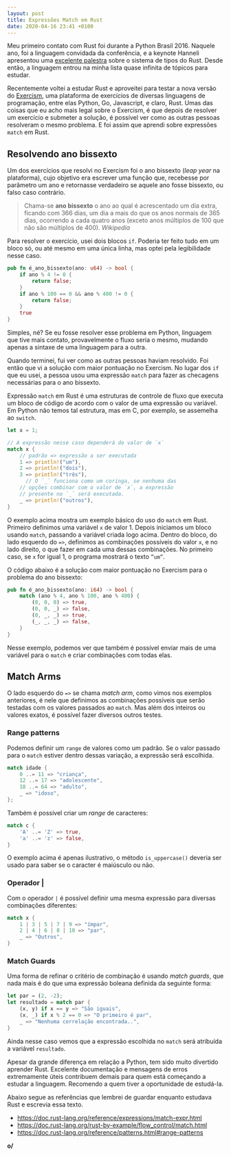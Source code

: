 ```yaml
---
layout: post
title: Expressões Match em Rust
date: 2020-04-16 23:41 +0100
---
```

Meu primeiro contato com Rust foi durante a Python Brasil 2016.  Naquele ano, foi a linguagem convidada da conferência, e a keynote Hanneli apresentou uma [excelente palestra](https://www.youtube.com/watch?v=kP5olvIlTmc) sobre o sistema de tipos do Rust. Desde então, a linguagem entrou na minha lista quase infinita de tópicos para estudar.

Recentemente voltei a estudar Rust e aproveitei para testar a nova versão do [Exercism](https://exercism.io/), uma plataforma de exercícios de diversas linguagens de programação, entre elas Python, Go, Javascript, e claro, Rust. Umas das coisas que eu acho mais legal sobre o Exercism, é que depois de resolver um exercício e submeter a solução, é possível ver como as outras pessoas resolveram o mesmo problema. E foi assim que aprendi sobre expressões `match` em Rust.


## Resolvendo ano bissexto
Um dos exercícios que resolvi no Exercism foi o ano bissexto (_leap year_ na plataforma), cujo objetivo era escrever uma função que, recebesse por parâmetro um ano e retornasse verdadeiro se aquele ano fosse bissexto, ou falso caso contrário.

> Chama-se **ano bissexto** o ano ao qual é acrescentado um dia extra, ficando com 366 dias, um dia a mais do que os anos normais de 365 dias, ocorrendo a cada quatro anos (exceto anos múltiplos de 100 que não são múltiplos de 400).
_Wikipedia_

Para resolver o exercício, usei dois blocos `if`. Poderia ter feito tudo em um bloco só, ou até mesmo em uma única linha, mas optei pela legibilidade nesse caso.

```rust
pub fn é_ano_bissexto(ano: u64) -> bool {
    if ano % 4 != 0 {
        return false;
    }
    if ano % 100 == 0 && ano % 400 != 0 {
        return false;
    }
    true
}
```

Simples, né? Se eu fosse resolver esse problema em Python, linguagem que tive mais contato, provavelmente o fluxo seria o mesmo, mudando apenas a sintaxe de uma linguagem para a outra.

Quando terminei, fui ver como as outras pessoas haviam resolvido. Foi então que vi a solução com maior pontuação no Exercism. No lugar dos `if` que eu usei, a pessoa usou uma expressão  `match` para fazer as checagens necessárias para o ano bissexto.

Expressão `match` em Rust é uma estruturas de controle de fluxo que executa um bloco de código de acordo com o valor de uma expressão ou variável. Em Python não temos tal estrutura, mas em C, por exemplo, se assemelha ao `switch`.

```rust
let x = 1;

// A expressão nesse caso dependerá do valor de `x`
match x {
    // padrão => expressão a ser executada
    1 => println!("um"),
    2 => println!("dois"),
    3 => println!("três"),
	  // O `_` funciona como um coringa, se nenhuma das
    // opções combinar com o valor de `x`, a expressão
    // presente no `_` será executada.
    _ => println!("outros"),
}
```

O exemplo acima mostra um exemplo básico do uso do  `match` em Rust.  Primeiro definimos uma variável `x` de valor 1.  Depois iniciamos um bloco usando `match`, passando a variável criada logo acima. Dentro do bloco, do lado esquerdo do `=>`, definimos as combinações possíveis do valor `x`,  e no lado direito, o que fazer em cada uma dessas combinações. No primeiro caso, se `x` for igual 1, o programa mostrará o texto `”um”`.

O código abaixo é a solução com maior pontuação no Exercism para o problema do ano bissexto:

```rust
pub fn é_ano_bissexto(ano: i64) -> bool {
    match (ano % 4, ano % 100, ano % 400) {
        (0, 0, 0) => true,
        (0, 0, _) => false,
        (0, _, _) => true,
        (_, _, _) => false,
    }
}
```

Nesse exemplo, podemos ver que também é possível enviar mais de uma variável para o `match` e criar combinações com todas elas.

## Match Arms
O lado esquerdo do `=>` se chama _match arm_,  como vimos nos exemplos anteriores, é nele que definimos as combinações possíveis que serão testadas com os valores passados ao `match`. Mas além dos inteiros ou valores exatos, é possível fazer diversos outros testes.

###  Range patterns
Podemos definir um `range` de valores como um padrão. Se o valor passado para o `match` estiver dentro dessas variação, a expressão será escolhida.

```rust
match idade {
    0 ..= 11 => "criança",
    12 ..= 17 => "adolescente",
    18 ..= 64 => "adulto",
    _ => "idoso",
};
```

Também é possível criar um _range_ de caracteres:

```rust
match c {
    'A' ..= 'Z' => true,
    'a' ..= 'z' => false,
}
```

O exemplo acima é apenas ilustrativo, o método `is_uppercase()` deveria ser usado para saber se o caracter é maiúsculo ou não.

### Operador |
Com o operador `|` é possível definir uma mesma expressão para diversas combinações diferentes:

```rust
match x {
    1 | 3 | 5 | 7 | 9 => "ímpar",
    2 | 4 | 6 | 8 | 10 => "par",
    _ => "Outros",
}
```

### Match Guards
Uma forma de refinar o critério de combinação é usando _match guards_,  que nada mais é do que uma expressão boleana definida da seguinte forma:

```rust
let par = (2, -2);
let resultado = match par {
    (x, y) if x == y => "São iguais",
    (x, _) if x % 2 == 0 => "O primeiro é par",
    _ => "Nenhuma correlação encontrada..",
}
```

Ainda nesse caso vemos que a expressão escolhida no `match` será atribuída a variável `resultado`.

Apesar da grande diferença em relação a Python, tem sido muito divertido aprender Rust. Excelente documentação e mensagens de erros extremamente úteis contribuem demais para quem está começando a estudar a linguagem. Recomendo a quem tiver a oportunidade de estudá-la.

Abaixo segue as referências que lembrei de guardar enquanto estudava Rust e escrevia essa texto.

- https://doc.rust-lang.org/reference/expressions/match-expr.html
- https://doc.rust-lang.org/rust-by-example/flow_control/match.html
- https://doc.rust-lang.org/reference/patterns.html#range-patterns

**o/**
